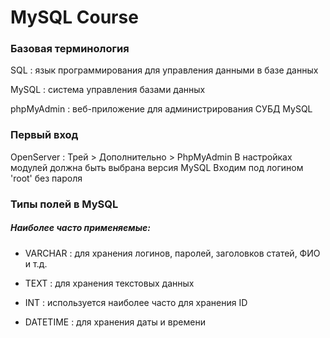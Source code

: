# MySQL Course

### Базовая терминология

SQL
 : язык программирования для управления данными в базе данных

MySQL
  : система управления базами данных

phpMyAdmin
  : веб-приложение для администрирования СУБД MySQL

### Первый вход

OpenServer
  : Трей > Дополнительно > PhpMyAdmin
  В настройках модулей должна быть выбрана версия MySQL 
  Входим под логином 'root' без пароля

### Типы полей в MySQL

##### Наиболее часто применяемые:

* VARCHAR 
  : для хранения логинов, паролей, заголовков статей, ФИО и т.д.

* TEXT
  : для хранения текстовых данных

* INT
  : используется наиболее часто для хранения ID

* DATETIME
  : для хранения даты и времени

